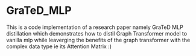 # GraTeD_MLP
This is a code implementation of a research paper namely GraTeD MLP distillation which demonstrates how to distil Graph Transformer model to vanilla mlp while leaverging the benefits of the graph transformer with the complex data type ie its Attention Matrix :)
